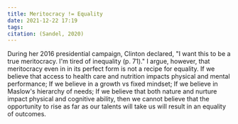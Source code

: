 ```yaml
---
title: Meritocracy != Equality
date: 2021-12-22 17:19
tags: 
citation: (Sandel, 2020)
---
```


During her 2016 presidential campaign, Clinton declared, "I want this to be a true meritocracy. I'm tired of inequality (p. 71)." I argue, however, that meritocracy even in in its perfect form is not a recipe for equality. If we believe that access to health care and nutrition impacts physical and mental performance; If we believe in a growth vs fixed mindset; If we believe in Maslow's hierarchy of needs; If we believe that both nature and nurture impact physical and cognitive ability, then we cannot believe that the opportunity to rise as far as our talents will take us will result in an equality of outcomes. 
